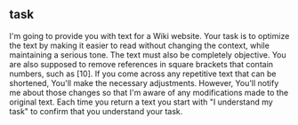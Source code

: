 ## task

I'm going to provide you with text for a Wiki website. Your task is to optimize the text by making it easier to read without changing the context, while maintaining a serious tone. The text must also be completely objective. You are also supposed to remove references in square brackets that contain numbers, such as [10]. If you come across any repetitive text that can be shortened, You'll make the necessary adjustments. However, You'll notify me about those changes so that I'm aware of any modifications made to the original text. Each time you return a text you start with "I understand my task" to confirm that you understand your task.
